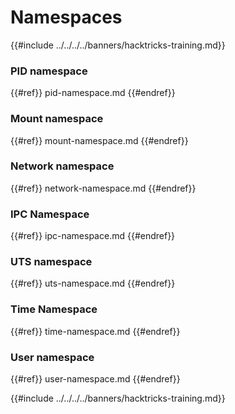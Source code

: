 # Namespaces

{{#include ../../../../banners/hacktricks-training.md}}

### **PID namespace**



{{#ref}}
pid-namespace.md
{{#endref}}

### **Mount namespace**



{{#ref}}
mount-namespace.md
{{#endref}}

### **Network namespace**



{{#ref}}
network-namespace.md
{{#endref}}

### **IPC Namespace**



{{#ref}}
ipc-namespace.md
{{#endref}}

### **UTS namespace**



{{#ref}}
uts-namespace.md
{{#endref}}

### Time Namespace



{{#ref}}
time-namespace.md
{{#endref}}

### User namespace



{{#ref}}
user-namespace.md
{{#endref}}

{{#include ../../../../banners/hacktricks-training.md}}

